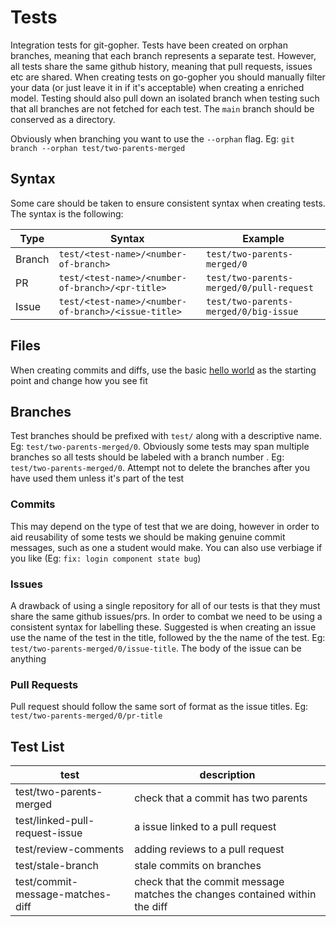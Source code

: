 # Tests

Integration tests for git-gopher. Tests have been created on orphan branches, meaning that each branch represents a separate test. However, all tests share the same github history, meaning that pull requests, issues etc are shared. When creating tests on go-gopher you should manually filter your data (or just leave it in if it's acceptable) when creating a enriched model.
Testing should also pull down an isolated branch when testing such that all branches are not fetched for each test. The `main` branch should be conserved as a directory.

Obviously when branching you want to use the `--orphan` flag. Eg: `git branch --orphan test/two-parents-merged`

## Syntax

Some care should be taken to ensure consistent syntax when creating tests. The syntax is the following:

| Type   | Syntax                                              | Example                                  |
| ------ | --------------------------------------------------- | ---------------------------------------- |
| Branch | `test/<test-name>/<number-of-branch>`               | `test/two-parents-merged/0`              |
| PR     | `test/<test-name>/<number-of-branch>/<pr-title>`    | `test/two-parents-merged/0/pull-request` |
| Issue  | `test/<test-name>/<number-of-branch>/<issue-title>` | `test/two-parents-merged/0/big-issue`    |

## Files

When creating commits and diffs, use the basic [hello world](https://gobyexample.com/hello-world) as the starting point and change how you see fit

## Branches

Test branches should be prefixed with `test/` along with a descriptive name. Eg: `test/two-parents-merged/0`. Obviously some tests may span multiple branches so all tests should be labeled with a branch number . Eg: `test/two-parents-merged/0`. Attempt not to delete the branches after you have used them unless it's part of the test

### Commits

This may depend on the type of test that we are doing, however in order to aid reusability of some tests we should be making genuine commit messages, such as one a student would make. You can also use verbiage if you like (Eg: `fix: login component state bug`)

### Issues

A drawback of using a single repository for all of our tests is that they must share the same github issues/prs. In order to combat we need to be using a consistent syntax for labelling these. Suggested is when creating an issue use the name of the test in the title, followed by the the name of the test. Eg: `test/two-parents-merged/0/issue-title`. The body of the issue can be anything

### Pull Requests

Pull request should follow the same sort of format as the issue titles. Eg: `test/two-parents-merged/0/pr-title`

## Test List

| test                             | description                                                                 |
| -------------------------------- | --------------------------------------------------------------------------- |
| test/two-parents-merged          | check that a commit has two parents                                         |
| test/linked-pull-request-issue   | a issue linked to a pull request                                            |
| test/review-comments             | adding reviews to a pull request                                            |
| test/stale-branch                | stale commits on branches                                                   |
| test/commit-message-matches-diff | check that the commit message matches the changes contained within the diff |
